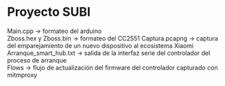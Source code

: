 # Proyecto SUBI
Main.cpp -> formateo del arduino  
Zboss.hex y Zboss.bin -> formateo del CC2551
Captura.pcapng -> captura del emparejamiento de un nuevo dispositivo al ecosistema Xiaomi  
Arranque_smart_hub.txt -> salida de la interfaz serie del controlador del proceso de arranque  
Flows -> flujo de actualización del firmware del controlador capturado con mitmproxy
